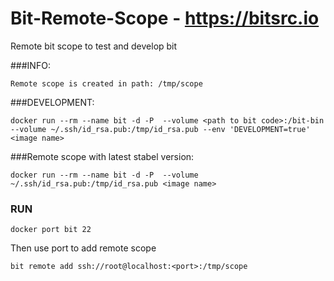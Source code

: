 # Bit-Remote-Scope - https://bitsrc.io
Remote bit scope to test and develop bit

###INFO:

    Remote scope is created in path: /tmp/scope

###DEVELOPMENT:

    docker run --rm --name bit -d -P  --volume <path to bit code>:/bit-bin  --volume ~/.ssh/id_rsa.pub:/tmp/id_rsa.pub --env 'DEVELOPMENT=true'  <image name>

###Remote scope with latest stabel version: 

    docker run --rm --name bit -d -P  --volume ~/.ssh/id_rsa.pub:/tmp/id_rsa.pub <image name>


### RUN 
    docker port bit 22

Then use port to add remote scope

    bit remote add ssh://root@localhost:<port>:/tmp/scope
      
    
